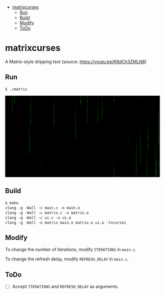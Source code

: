 
- [matrixcurses](#matrixcurses)
  - [Run](#run)
  - [Build](#build)
  - [Modify](#modify)
  - [ToDo](#todo)


# matrixcurses
A Matrix-style dripping text (source: https://youtu.be/K8dCh3ZMLN8)

## Run

```console
$ ./matrix
```
![./matrix output](/example.png)

## Build

```console
$ make
clang -g -Wall -c main.c -o main.o
clang -g -Wall -c matrix.c -o matrix.o
clang -g -Wall -c ui.c -o ui.o
clang -g -Wall -o matrix main.o matrix.o ui.o -lncurses
```

## Modify

To change the number of iterations, modify `ITERATIONS` in `main.c`.

To change the refresh delay, modify `REFRESH_DELAY` in `main.c`.

## ToDo

- [ ] Accept `ITERATIONS` and `REFRESH_DELAY` as arguments.
